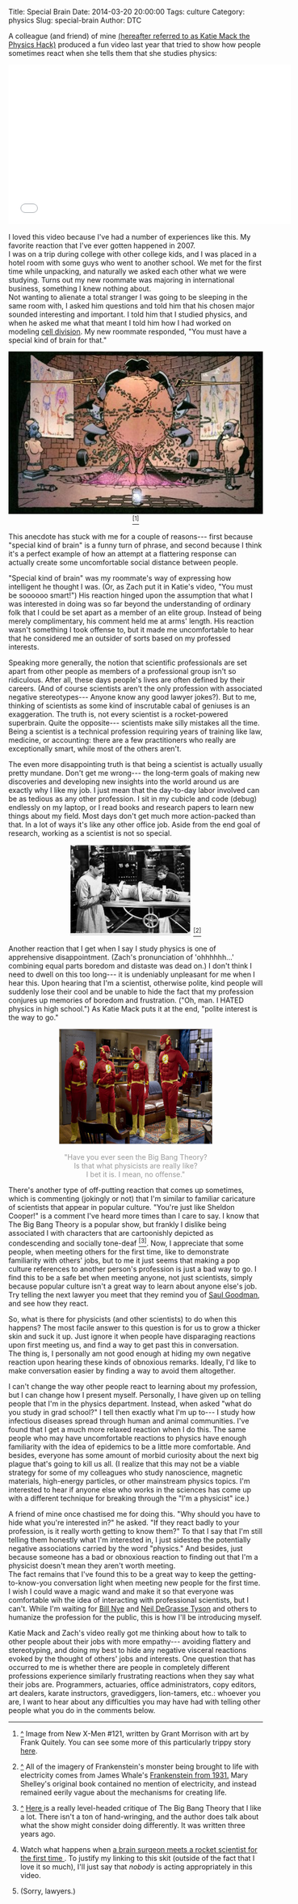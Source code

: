Title: Special Brain
Date: 2014-03-20 20:00:00
Tags: culture
Category: physics
Slug: special-brain
Author: DTC

A colleague (and friend) of mine [(hereafter referred to as Katie Mack the Physics Hack)](https://www.youtube.com/user/thephysicsfactor) 
produced a fun video last year that tried to show how people sometimes react when she 
tells them that she studies physics:

<iframe width="560" height="315" src="//www.youtube.com/embed/AAA25XQKCbY" frameborder="0" allowfullscreen></iframe>

I loved this video because I've had a number of experiences like this.
My favorite reaction that I've ever gotten happened in 2007.  
I was on a trip during college with other college kids, and 
I was placed in a hotel room with some guys who went to another 
school. We met for the first time while unpacking, and naturally 
we asked each other what we were studying. Turns out my new roommate was 
majoring in international business, something I knew nothing about.  
Not wanting to alienate a total stranger I was going to be sleeping 
in the same room with, I asked him questions and told him that his 
chosen major sounded interesting and important.  I told him that I 
studied physics, and when he asked me what that meant I told him how 
I had worked on modeling [cell division](http://en.wikipedia.org/wiki/Cytokinesis). 
 My new roommate responded, "You must have a special kind of brain for that."


<p align="center">
<img src = "/static/images/special_brain/profx.jpg" alt="A special brain." id="back_up1"> 
<a href="#footnote1"><sup>[1]</sup></a>
</p>

This anecdote has stuck with me for a couple of reasons--- first because 
"special kind of brain" is a funny turn of phrase, and second because 
I think it's a perfect example of how an attempt at a flattering response can 
actually create some uncomfortable social distance between people.

"Special kind of brain" was my roommate's way of expressing how intelligent 
he thought I was. (Or, as Zach put it in Katie's video, "You must be soooooo 
smart!")  His reaction hinged upon the assumption that what I was interested 
in doing was so far beyond the understanding of ordinary folk that I could 
be set apart as a member of an elite group.  Instead of being merely 
complimentary, his comment held me at arms' length.  His reaction wasn't 
something I took offense to, but it made me uncomfortable to hear that 
he considered me an outsider of sorts based on my professed interests. 

Speaking more generally, the notion that scientific professionals are 
set apart from other people as members of a professional group isn't 
so ridiculous. After all, these days people's lives are often defined 
by their careers. (And of course scientists aren't the only profession 
with associated negative stereotypes--- Anyone know any good lawyer 
jokes?). But to me, thinking of scientists as some kind of inscrutable 
cabal of geniuses is an exaggeration.  The truth is, not every scientist 
is a rocket-powered superbrain.  Quite the opposite--- scientists make 
silly mistakes all the time.  Being a scientist is a technical profession 
requiring years of training like law, medicine, or accounting: there are 
a few practitioners who really are exceptionally smart, while most of 
the others aren't. 

The even more disappointing truth is that being a scientist is actually 
usually pretty mundane.  Don't get me wrong--- the long-term goals of 
making new discoveries and developing new insights into the world 
around us are exactly why I like my job.  I just mean that the day-to-day 
labor involved can be as tedious as any other profession.  I sit in my 
cubicle and code (debug) endlessly on my laptop, or I read books and 
research papers to learn new things about my field.  Most days don't 
get much more action-packed than that.  In a lot of ways it's like any 
other office job.  Aside from the end goal of research, working as a 
scientist is not so special.


<p align="center">
<a href = "http://www.imdb.com/title/tt0021884/">
<img src = "/static/images/special_brain/frankenstein.jpg" alt="My office definitely does not look like this."
width="240" height="180" id="back_up2"/></a> 
<a href="#footnote2"><sup>[2]</sup></a>
</p>


Another reaction that I get when I say I study physics is one of apprehensive 
disappointment.  (Zach's pronunciation of 'ohhhhhh...' combining equal parts 
boredom and distaste was dead on.) I don't think I need to dwell on this too 
long--- it is undeniably unpleasant for me when I hear this. Upon hearing that 
I'm a scientist, otherwise polite, kind people will suddenly lose their cool 
and be unable to hide the fact that my profession conjures up memories of boredom 
and frustration. ("Oh, man.  I HATED physics in high school.")  As Katie Mack 
puts it at the end, "polite interest is the way to go."

<p align="center">
  <img src="/static/images/special_brain/big-bang-theory5.jpg" width="304" height="228" id="back_up3">
  <p style="text-align: center; color: #999">"Have you ever seen the Big Bang Theory?  <br/>Is that what physicists are really like?<br/>  I bet it is.  I mean, no offense." </p>
</p>

There's another type of off-putting reaction that comes up sometimes, which is 
commenting (jokingly or not) that I'm similar to familiar caricature of scientists 
that appear in popular culture. "You're just like Sheldon Cooper!" is a comment 
I've heard more times than I care to say. I know that The Big Bang Theory is a 
popular show, but frankly I dislike being associated I with characters that are 
cartoonishly depicted as condescending and socially tone-deaf <a href="#footnote3"><sup>[3]</sup></a>. Now, I appreciate 
that some people, when meeting others for the first time, like to demonstrate 
familiarity with others' jobs, but to me it just seems that making a pop culture 
references to another person's profession is just a bad way to go. I find this to 
be a safe bet when meeting anyone, not just scientists, simply because popular 
culture isn't a great way to learn about anyone else's job. Try telling the next 
lawyer you meet that they remind you of [Saul Goodman](https://www.youtube.com/watch?v=YPR9ORpwBEU), 
and see how they react.



So, what is there for physicists (and other scientists) to do when this 
happens? The most facile answer to this question is for us to grow a thicker 
skin and suck it up.  Just ignore it when people have disparaging reactions 
upon first meeting us, and find a way to get past this in conversation.  
The thing is, I personally am not good enough at hiding my own negative 
reaction upon hearing these kinds of obnoxious remarks. Ideally, I'd like 
to make conversation easier by finding a way to avoid them altogether. 

I can't change the way other people react to learning about my profession, 
but I can change how I present myself. Personally, I have given up on 
telling people that I'm in the physics department.  Instead, when asked 
"what do you study in grad school?" I tell then exactly what I'm up to--- 
I study how infectious diseases spread through human and animal communities. 
I've found that I get a much more relaxed reaction when I do this. The same 
people who may have uncomfortable reactions to physics have enough familiarity 
with the idea of epidemics to be a little more comfortable. And besides, 
everyone has some amount of morbid curiosity about the next big plague 
that's going to kill us all.  (I realize that this may not be a viable 
strategy for some of my colleagues who study nanoscience, magnetic materials, 
high-energy particles, or other mainstream physics topics.  I'm interested 
to hear if anyone else who works in the sciences has come up with a different 
technique for breaking through the "I'm a physicist" ice.)

A friend of mine once chastised me for doing this. "Why should you have to 
hide what you're interested in?" he asked. "If they react badly to your 
profession, is it really worth getting to know them?"  To that I say that 
I'm still telling them honestly what I'm interested in, I just sidestep 
the potentially negative associations carried by the word "physics." 
And besides, just because someone has a bad or obnoxious reaction to 
finding out that I'm a physicist doesn't mean they aren't worth meeting.  
The fact remains that I've found this to be a great way to keep the 
getting-to-know-you conversation light when meeting new people for the 
first time. I wish I could wave a magic wand and make it so that everyone 
was comfortable wih the idea of interacting with professional scientists, 
but I can't. While I'm waiting for [Bill Nye](http://www.theverge.com/2014/2/4/5379246/watch-this-bill-nye-debates-evolution-with-the-founder-of-the-creation-museum)
 and [Neil DeGrasse Tyson](http://www.cosmosontv.com/) and 
others to humanize the profession for the public, this is how I'll be introducing myself. 



Katie Mack and Zach's video really got me thinking about how to talk 
to other people about their jobs with more empathy--- avoiding flattery 
and stereotyping, and doing my best to hide any negative visceral reactions 
evoked by the thought of others' jobs and interests.  One question that has 
occurred to me is whether there are people in completely different professions 
experience similarly frustrating reactions when they say what their jobs are. 
Programmers, actuaries, office administrators, copy editors, art dealers, 
karate instructors, gravediggers, lion-tamers, etc.:  whoever you are, 
I want to hear about any difficulties  you may have had with telling other 
people what you do in the comments below.

<hr>


<ol>
<li><p id="footnote1"><a href="#back_up1">^</a> 
Image from New X-Men #121, written by Grant Morrison with art by Frank Quitely.
 You can see some more of this particularly trippy story <a href="https://marswillsendnomore.wordpress.com/2011/09/04/inside-the-twisted-mind-of-the-professor/">
here</a>.
</p></li>

<li><p id="footnote2"><a href="#back_up2">^</a>
All of the imagery of Frankenstein's monster being brought to life with electricity
comes from James Whale's <a href ="http://www.imdb.com/title/tt0021884/"
<i>Frankenstein</i> from 1931.</a> Mary Shelley's original book contained no mention of 
electricity, and instead remained eerily vague about the mechanisms for creating life.
</p></li>

<li><p id="footnote3"><a href="#back_up3">^</a>
<a href="http://scitation.aip.org/content/aip/magazine/physicstoday/news/10.1063/PT.4.0293">
Here </a> is a really level-headed critique of The Big Bang Theory that I like a
lot.  There isn't a ton of hand-wringing, and the author does talk about what the
show might consider doing differently.  It was written three years ago.
</p></li>

<li>
Watch what happens when <a href="https://www.youtube.com/watch?v=THNPmhBl-8I/">
a brain surgeon meets a rocket scientist for the first time </a>.
To justify my linking to this skit (outside of the fact that I love it so much), 
I'll just say that <i>nobody</i> is acting appropriately in this video. 
</p></li>


<li>
(Sorry, lawyers.)
</p></li>

</ol>
